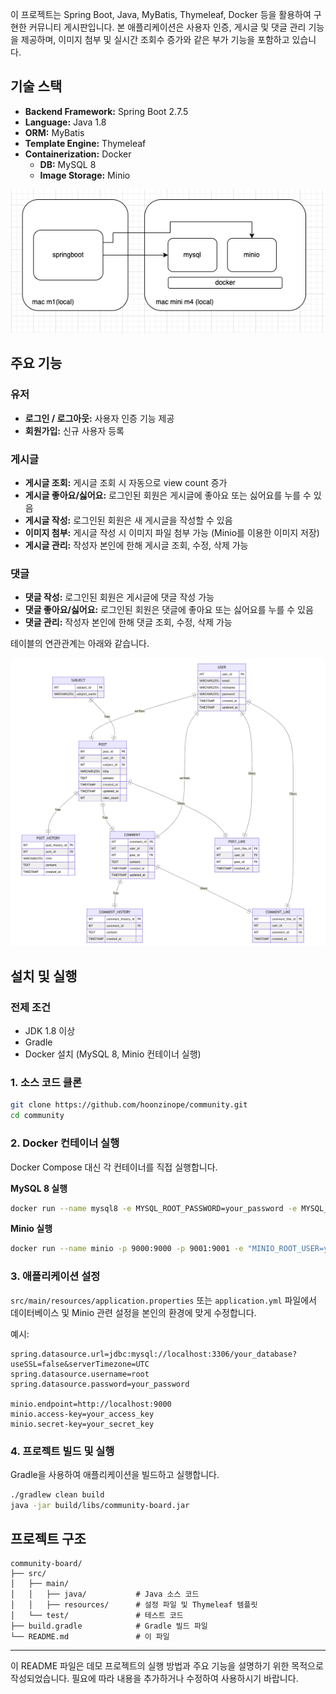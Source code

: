 이 프로젝트는 Spring Boot, Java, MyBatis, Thymeleaf, Docker 등을 활용하여 구현한 커뮤니티 게시판입니다. 본 애플리케이션은 사용자 인증, 게시글 및 댓글 관리 기능을 제공하며, 이미지 첨부 및 실시간 조회수 증가와 같은 부가 기능을 포함하고 있습니다.

## 기술 스택

- **Backend Framework:** Spring Boot 2.7.5
- **Language:** Java 1.8
- **ORM:** MyBatis
- **Template Engine:** Thymeleaf
- **Containerization:** Docker
    - **DB:** MySQL 8
    - **Image Storage:** Minio

![image.png](./screenshot/architecture.png)

## 주요 기능

### 유저

- **로그인 / 로그아웃:** 사용자 인증 기능 제공
- **회원가입:** 신규 사용자 등록

### 게시글

- **게시글 조회:** 게시글 조회 시 자동으로 view count 증가
- **게시글 좋아요/싫어요:** 로그인된 회원은 게시글에 좋아요 또는 싫어요를 누를 수 있음
- **게시글 작성:** 로그인된 회원은 새 게시글을 작성할 수 있음
- **이미지 첨부:** 게시글 작성 시 이미지 파일 첨부 가능 (Minio를 이용한 이미지 저장)
- **게시글 관리:** 작성자 본인에 한해 게시글 조회, 수정, 삭제 가능

### 댓글

- **댓글 작성:** 로그인된 회원은 게시글에 댓글 작성 가능
- **댓글 좋아요/싫어요:** 로그인된 회원은 댓글에 좋아요 또는 싫어요를 누를 수 있음
- **댓글 관리:** 작성자 본인에 한해 댓글 조회, 수정, 삭제 가능

테이블의 연관관계는 아래와 같습니다.

![table_re.png](./screenshot/table_re.png)

## 설치 및 실행

### 전제 조건

- JDK 1.8 이상
- Gradle
- Docker 설치 (MySQL 8, Minio 컨테이너 실행)

### 1. 소스 코드 클론

```bash
git clone https://github.com/hoonzinope/community.git
cd community

```

### 2. Docker 컨테이너 실행

Docker Compose 대신 각 컨테이너를 직접 실행합니다.

**MySQL 8 실행**

```bash
docker run --name mysql8 -e MYSQL_ROOT_PASSWORD=your_password -e MYSQL_DATABASE=your_database -p 3306:3306 -d mysql:8

```

**Minio 실행**

```bash
docker run --name minio -p 9000:9000 -p 9001:9001 -e "MINIO_ROOT_USER=your_access_key" -e "MINIO_ROOT_PASSWORD=your_secret_key" minio/minio server /data --console-address ":9001"

```

### 3. 애플리케이션 설정

`src/main/resources/application.properties` 또는 `application.yml` 파일에서 데이터베이스 및 Minio 관련 설정을 본인의 환경에 맞게 수정합니다.

예시:

```
spring.datasource.url=jdbc:mysql://localhost:3306/your_database?useSSL=false&serverTimezone=UTC
spring.datasource.username=root
spring.datasource.password=your_password

minio.endpoint=http://localhost:9000
minio.access-key=your_access_key
minio.secret-key=your_secret_key

```

### 4. 프로젝트 빌드 및 실행

Gradle을 사용하여 애플리케이션을 빌드하고 실행합니다.

```bash
./gradlew clean build
java -jar build/libs/community-board.jar

```

## 프로젝트 구조

```
community-board/
├── src/
│   ├── main/
│   │   ├── java/           # Java 소스 코드
│   │   ├── resources/      # 설정 파일 및 Thymeleaf 템플릿
│   └── test/               # 테스트 코드
├── build.gradle            # Gradle 빌드 파일
└── README.md               # 이 파일

```

---

이 README 파일은 데모 프로젝트의 실행 방법과 주요 기능을 설명하기 위한 목적으로 작성되었습니다. 필요에 따라 내용을 추가하거나 수정하여 사용하시기 바랍니다.
